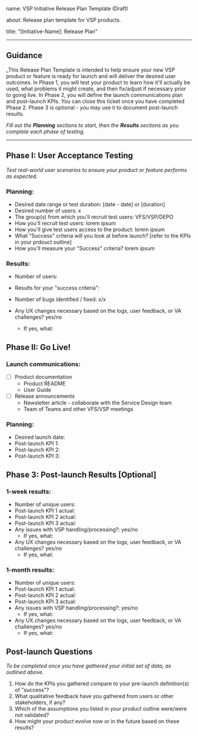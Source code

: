 name: VSP Initiative Release Plan Template (Draft)

about: Release plan template for VSP products.

title: "[Initiative-Name]: Release Plan"

---

## Guidance

_This Release Plan Template is intended to help ensure your new VSP product or feature is ready for launch and will deliver the desired user outcomes. In Phase 1, you will test your product to learn how it'll actually be used, what problems it might create, and then fix/adjust if necessary prior to going live. In Phase 2, you will define the launch communications plan and post-launch KPIs. You can close this ticket once you have completed Phase 2. Phase 3 is optional - you may use it to document post-launch results. 

_Fill out the **Planning** sections to start, then the **Results** sections as you complete each phase of testing._

---

## Phase I: User Acceptance Testing
*Test real-world user scenarios to ensure your product or feature performs as expected.*

### Planning:

- Desired date range or test duration: [date - date] or [duration] 
- Desired number of users: x
- The group(s) from which you'll recruit test users: VFS/VSP/DEPO
- How you'll recruit test users: lorem ipsum
- How you'll give test users access to the product: lorem ipsum
- What "Success" criteria will you look at before launch? [refer to the KPIs in your prdouct outline]
- How you'll measure your "Success" criteria? lorem ipsum

### Results:

- Number of users: 	

- Results for your "success criteria":

- Number of bugs identified / fixed: x/x

- Any UX changes necessary based on the logs, user feedback, or VA challenges? yes/no

  - If yes, what:   

## Phase II: Go Live!

### Launch communications:

- [ ] Product documentation
  - Product README
  - User Guide 
- [ ] Release announcements
  - Newsletter article - collaborate with the Service Design team
  - Team of Teams and other VFS/VSP meetings

### Planning:

- Desired launch date: 
- Post-launch KPI 1:
- Post-launch KPI 2:
- Post-launch KPI 3: 

## Phase 3: Post-launch Results [Optional]

### 1-week results:

- Number of unique users: 
- Post-launch KPI 1 actual: 
- Post-launch KPI 2 actual: 
- Post-launch KPI 3 actual:
- Any issues with VSP handling/processing?: yes/no
  - If yes, what:
- Any UX changes necessary based on the logs, user feedback, or VA challenges? yes/no
  - If yes, what: 

### 1-month results:

- Number of unique users: 
- Post-launch KPI 1 actual: 
- Post-launch KPI 2 actual: 
- Post-launch KPI 3 actual: 
- Any issues with VSP handling/processing?: yes/no
  - If yes, what:
- Any UX changes necessary based on the logs, user feedback, or VA challenges? yes/no
  - If yes, what: 

## Post-launch Questions

*To be completed once you have gathered your initial set of data, as outlined above.*

1. How do the KPIs you gathered compare to your pre-launch definition(s) of "success"?
2. What qualitative feedback have you gathered from users or other stakeholders, if any?
3. Which of the assumptions you listed in your product outline were/were not validated?
4. How might your product evolve now or in the future based on these results?
